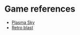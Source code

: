 # Game references

- [Plasma Sky](https://www.youtube.com/watch?v=zGW8_pFNCFw)
- [Retro blast](https://youtu.be/_8KNAVraGtY)

